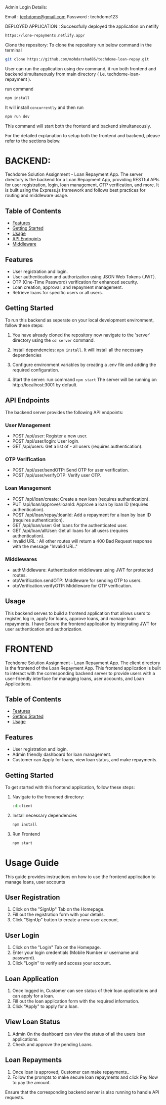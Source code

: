 Admin Login Details:

Email : techdome@gmail.com
Password : techdome123

DEPLOYED APPLICATION : Successfully deployed the application on netlify

```bash
https://lone-repayments.netlify.app/
```

Clone the repository: To clone the repository run below command in the terminal

```bash 
git clone https://github.com/mohdarshad86/techdome-loan-repay.git
```

User can run the application using dev command, it run both frontend and backend simultaneously from main directory ( i.e. techdome-loan-repayment ).

run command 
```bash
npm install
```
It will install `concurrently` and then run
```bash
npm run dev
```
This command will start both the frontend and backend simultaneously.

For the detailed explanation to setup both the frontend and backend, please refer to the sections below.

# BACKEND:

Techdome Solution Assignment - Loan Repayment App.
The server directory is the backend for a Loan Repayment App, providing RESTful APIs for user registration, login, loan management, OTP verification, and more. It is built using the Express.js framework and follows best practices for routing and middleware usage.

## Table of Contents

- [Features](#features)
- [Getting Started](#getting-started)
- [Usage](#usage)
- [API Endpoints](#api-endpoints)
- [Middleware](#middlewares)

## Features
- User registration and login.
- User authentication and authorization using JSON Web Tokens (JWT).
- OTP (One-Time Password) verification for enhanced security.
- Loan creation, approval, and repayment management.
- Retrieve loans for specific users or all users.

## Getting Started
To run this backend as seperate on your local development environment, follow these steps:

1. You have already cloned the repository now navigate to the 'server' directory using the ```cd server``` command.

2. Install dependencies:
```npm install```.
It will install all the necessary dependencies

3. Configure environment variables by creating a .env file and adding the required configuration.

4. Start the server: run command
```npm start```
The server will be running on http://localhost:3001 by default.

## API Endpoints
The backend server provides the following API endpoints:

### User Management

- POST /api/user: Register a new user.
- POST /api/user/login: User login.
- GET /api/users: Get a list of - all users (requires authentication).

### OTP Verification

- POST /api/user/sendOTP: Send OTP for user verification.
- POST /api/user/verifyOTP: Verify user OTP.

### Loan Management

- POST /api/loan/create: Create a new loan (requires authentication).
- PUT /api/loan/approve/:loanId: Approve a loan by loan ID (requires authentication).
- POST /api/loan/repay/:loanId: Add a repayment for a loan by loan ID (requires authentication).
- GET /api/loan/user: Get loans for the authenticated user.
- GET /api/loan/allUser: Get all loans for all users (requires authentication).
- Invalid URL : All other routes will return a 400 Bad Request response with the message "Invalid URL."

### Middlewares
- authMiddleware: Authentication middleware using JWT for protected routes.
- otpVerification.sendOTP: Middleware for sending OTP to users.
- otpVerification.verifyOTP: Middleware for OTP verification.

## Usage
This backend serves to build a frontend application that allows users to register, log in, apply for loans, approve loans, and manage loan repayments. I have Secure the frontend application by integrating JWT for user authentication and authorization.

# FRONTEND

Techdome Solution Assignment - Loan Repayment App.
The client directory is the frontend of the Loan Repayment App. This frontend application is built to interact with the corresponding backend server to provide users with a user-friendly interface for managing loans, user accounts, and Loan Applications.

## Table of Contents

- [Features](#features)
- [Getting Started](#getting-started)
- [Usage](#usage)

## Features

- User registration and login.
- Admin friendly dashboard for loan management.
- Customer can Apply for loans, view loan status, and make repayments.

## Getting Started

To get started with this frontend application, follow these steps:

1. Navigate to the fronened directory:

   ```bash
   cd client
2. Install necessary dependencies
   ```bash 
   npm install
3. Run Frontend
   ```bash 
   npm start
# Usage Guide

This guide provides instructions on how to use the frontend application to manage loans, user accounts

## User Registration

1. Click on the "SignUp" Tab on the Homepage.
2. Fill out the registration form with your details.
3. Click "SignUp" button to create a new user account.

## User Login

1. Click on the "Login" Tab on the Homepage.
2. Enter your login credentials (Mobile Number or username and password).
3. Click "Login" to verify and access your account.

## Loan Application

1. Once logged in, Customer can see status of their loan applications and can apply for a loan.
2. Fill out the loan application form with the required information.
3. Click "Apply" to apply for a loan.

## View Loan Status

1. Admin On the dashboard can view the status of all the users loan applications.
2. Check and approve the pending Loans.

## Loan Repayments

1. Once loan is approved, Customer can make repayments..
2. Follow the prompts to make secure loan repayments and click Pay Now to pay the amount.

Ensure that the corresponding backend server is also running to handle API requests.
